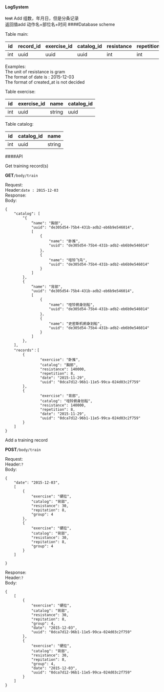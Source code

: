 #### LogSystem
~~test~~ 
Add 组数，年月日，但是分条记录  
返回值add 动作名+部位名+时间
####Database scheme

Table main:  

id | record\_id | exercise\_id | catalog\_id | resistance | repetition | group | date | created\_at 
----- | ----- | ------------ | ----------- | ---------- | ---------- | ----- | -----| -----------
int | uuid | uuid | uuid | int | int | group | date | datetime
Examples:  
The unit of resistance is gram  
The format of date is : 2015-12-03  
The format of created\_at is not decided  

Table exercise:

id | exercise\_id | name | catalog_id
---- | ---- | ---- | ----
int | uuid | string | uuid

Table catalog:

id | catalog\_id | name
---- | ---- | ----
int | uuid | string

####API

Get training record(s) 

**GET**`/body/train`

Request:  
Header:`date : 2015-12-03`  
Response:  
Body:  
```
{
	"catalog": [
		"{
			“name": "胸部",
			"uuid": "de305d54-75b4-431b-adb2-eb6b9e546014",
			[
				{
					"name": "卧推",
					"uuid": "de305d54-75b4-431b-adb2-eb6b9e546014"
				}，
				{
					"name": "哑铃飞鸟",
					"uuid": "de305d54-75b4-431b-adb2-eb6b9e546014"
				}
			]
		},
		{
			“name": "背部",
			"uuid": "de305d54-75b4-431b-adb2-eb6b9e546014",
			[
				{
					"name": "哑铃俯身划船",
					"uuid": "de305d54-75b4-431b-adb2-eb6b9e546014"
				}，
				{	
					"name": "史密斯机俯身划船",
					"uuid": "de305d54-75b4-431b-adb2-eb6b9e546014"
				}
			]
		},
	],
	"records"：[
		{
				"exercise": "卧推",
				"catalog": "胸部",
				"resistance": 140000,
				"repetition": 8,
				"date": "2015-11-29",
				"uuid": "0dca7d12-96b1-11e5-99ca-024d03c2f759"
		},
		{
				"exercise": "背部",
				"catalog": "哑铃俯身划船",
				"resistance": 140000,
				"repetition": 8,
				"date": "2015-11-29",
				"uuid": "0dca7d12-96b1-11e5-99ca-024d03c2f759"
		}
	]
}
```

Add a training record

**POST**`/body/train`  

Request:  
Header:`?`  
Body:  
```
{
	"date": "2015-12-03",
	[
		{
			"exercise": "硬拉",
			"catalog": "背部",
			"resistance": 30,
			"repitation": 8,
			"group": 4
		},
		{
			"exercise": "硬拉",
			"catalog": "背部",
			"resistance": 30,
			"repitation": 8,
			"group": 4
		}
	]

}
```
Response:  
Header:`?`  
Body:  
```
{
	[
		{
			"exercise": "硬拉",
			"catalog": "背部",
			"resistance": 30,
			"repitation": 8,
			"group": 4,
			"date": "2015-12-03",
			"uuid": "0dca7d12-96b1-11e5-99ca-024d03c2f759"
		},
		{
			"exercise": "硬拉",
			"catalog": "背部",
			"resistance": 30,
			"repitation": 8,
			"group": 4,
			"date": "2015-12-03",
			"uuid": "0dca7d12-96b1-11e5-99ca-024d03c2f759"
		}
	]
}
```

